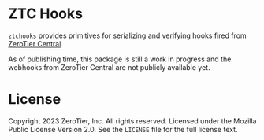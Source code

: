 # ZTC Hooks

`ztchooks` provides primitives for serializing and verifying hooks fired from [ZeroTier Central](https://my.zerotier.com)

As of publishing time, this package is still a work in progress and the webhooks from ZeroTier Central are not publicly available yet.

# License

Copyright 2023 ZeroTier, Inc. All rights reserved.  Licensed under the Mozilla Public License Version 2.0.  See the `LICENSE` file for the full license text.
